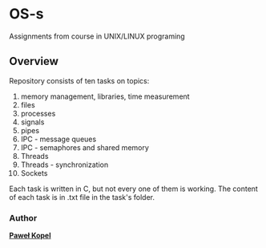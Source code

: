 # OS-s
Assignments from course in UNIX/LINUX programing

## Overview
Repository consists of ten tasks on topics:

1. memory management, libraries, time measurement
2. files
3. processes
4. signals
5. pipes
6. IPC - message queues
7. IPC - semaphores and shared memory
8. Threads
9. Threads - synchronization
10. Sockets

Each task is written in C, but not every one of them is working. The content of each task is in .txt file in the task's folder.

### Author

**[Paweł Kopel](https://github.com/PKopel)**
